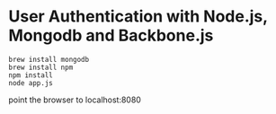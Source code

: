 User Authentication with Node.js, Mongodb and Backbone.js
=========

    brew install mongodb
    brew install npm
    npm install
    node app.js
    
point the browser to localhost:8080
